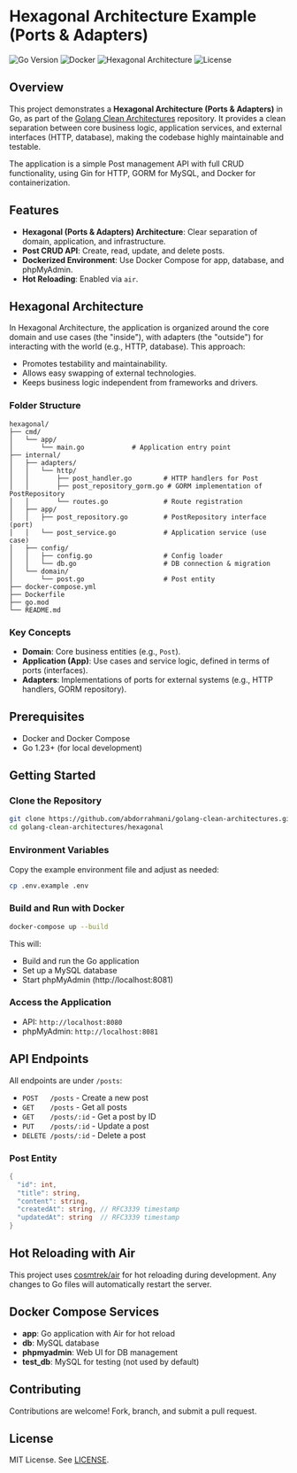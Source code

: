 # Hexagonal Architecture Example (Ports & Adapters)

![Go Version](https://img.shields.io/badge/Go-1.23-blue?logo=go) ![Docker](https://img.shields.io/badge/Docker-Compose-blue?logo=docker) ![Hexagonal Architecture](https://img.shields.io/badge/Architecture-Hexagonal-green?logo=structure) ![License](https://img.shields.io/badge/License-MIT-green)

## Overview
This project demonstrates a **Hexagonal Architecture (Ports & Adapters)** in Go, as part of the [Golang Clean Architectures](../README.md) repository. It provides a clean separation between core business logic, application services, and external interfaces (HTTP, database), making the codebase highly maintainable and testable.

The application is a simple Post management API with full CRUD functionality, using Gin for HTTP, GORM for MySQL, and Docker for containerization.

## Features
- **Hexagonal (Ports & Adapters) Architecture**: Clear separation of domain, application, and infrastructure.
- **Post CRUD API**: Create, read, update, and delete posts.
- **Dockerized Environment**: Use Docker Compose for app, database, and phpMyAdmin.
- **Hot Reloading**: Enabled via `air`.

## Hexagonal Architecture
In Hexagonal Architecture, the application is organized around the core domain and use cases (the "inside"), with adapters (the "outside") for interacting with the world (e.g., HTTP, database). This approach:
- Promotes testability and maintainability.
- Allows easy swapping of external technologies.
- Keeps business logic independent from frameworks and drivers.

### Folder Structure
```
hexagonal/
├── cmd/
│   └── app/
│       └── main.go            # Application entry point
├── internal/
│   ├── adapters/
│   │   └── http/
│   │       ├── post_handler.go        # HTTP handlers for Post
│   │       ├── post_repository_gorm.go # GORM implementation of PostRepository
│   │       └── routes.go              # Route registration
│   ├── app/
│   │   ├── post_repository.go         # PostRepository interface (port)
│   │   └── post_service.go            # Application service (use case)
│   ├── config/
│   │   ├── config.go                  # Config loader
│   │   └── db.go                      # DB connection & migration
│   └── domain/
│       └── post.go                    # Post entity
├── docker-compose.yml
├── Dockerfile
├── go.mod
└── README.md
```

### Key Concepts
- **Domain**: Core business entities (e.g., `Post`).
- **Application (App)**: Use cases and service logic, defined in terms of ports (interfaces).
- **Adapters**: Implementations of ports for external systems (e.g., HTTP handlers, GORM repository).

## Prerequisites
- Docker and Docker Compose
- Go 1.23+ (for local development)

## Getting Started
### Clone the Repository
```bash
git clone https://github.com/abdorrahmani/golang-clean-architectures.git
cd golang-clean-architectures/hexagonal
```

### Environment Variables
Copy the example environment file and adjust as needed:
```bash
cp .env.example .env
```

### Build and Run with Docker
```bash
docker-compose up --build
```
This will:
- Build and run the Go application
- Set up a MySQL database
- Start phpMyAdmin (http://localhost:8081)

### Access the Application
- API: `http://localhost:8080`
- phpMyAdmin: `http://localhost:8081`

## API Endpoints
All endpoints are under `/posts`:
- `POST   /posts`      - Create a new post
- `GET    /posts`      - Get all posts
- `GET    /posts/:id`  - Get a post by ID
- `PUT    /posts/:id`  - Update a post
- `DELETE /posts/:id`  - Delete a post

### Post Entity
```go
{
  "id": int,
  "title": string,
  "content": string,
  "createdAt": string, // RFC3339 timestamp
  "updatedAt": string  // RFC3339 timestamp
}
```

## Hot Reloading with Air
This project uses [cosmtrek/air](https://github.com/cosmtrek/air) for hot reloading during development. Any changes to Go files will automatically restart the server.

## Docker Compose Services
- **app**: Go application with Air for hot reload
- **db**: MySQL database
- **phpmyadmin**: Web UI for DB management
- **test_db**: MySQL for testing (not used by default)

## Contributing
Contributions are welcome! Fork, branch, and submit a pull request.

## License
MIT License. See [LICENSE](../LICENSE). 